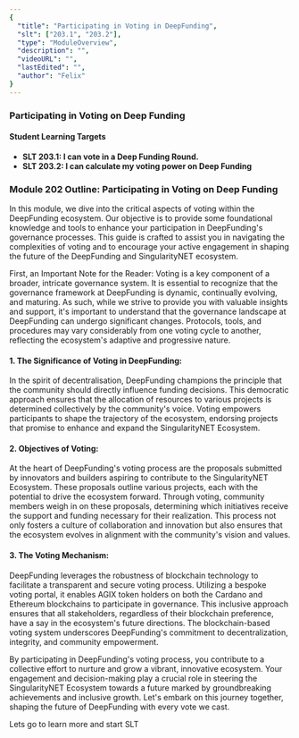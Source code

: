 ```yaml
---
{
  "title": "Participating in Voting in DeepFunding",
  "slt": ["203.1", "203.2"],
  "type": "ModuleOverview",
  "description": "",
  "videoURL": "",
  "lastEdited": "",
  "author": "Felix"
}
---
```


### Participating in Voting on Deep Funding

#### Student Learning Targets

- **SLT 203.1: I can vote in a Deep Funding Round.**
- **SLT 203.2: I can calculate my voting power on Deep Funding**

### Module 202 Outline: Participating in Voting on Deep Funding

In this module, we dive into the critical aspects of voting within the DeepFunding ecosystem. Our objective is to provide some foundational knowledge and tools to enhance your participation in DeepFunding's governance processes. This guide is crafted to assist you in navigating the complexities of voting and to encourage your active engagement in shaping the future of the DeepFunding and SingularityNET ecosystem.

First, an Important Note for the Reader:
Voting is a key component of a broader, intricate governance system. It is essential to recognize that the governance framework at DeepFunding is dynamic, continually evolving, and maturing. As such, while we strive to provide you with valuable insights and support, it's important to understand that the governance landscape at DeepFunding can undergo significant changes. Protocols, tools, and procedures may vary considerably from one voting cycle to another, reflecting the ecosystem's adaptive and progressive nature.

#### 1. The Significance of Voting in DeepFunding:

In the spirit of decentralisation, DeepFunding champions the principle that the community should directly influence funding decisions. This democratic approach ensures that the allocation of resources to various projects is determined collectively by the community's voice. Voting empowers participants to shape the trajectory of the ecosystem, endorsing projects that promise to enhance and expand the SingularityNET Ecosystem.

#### 2. Objectives of Voting:

At the heart of DeepFunding's voting process are the proposals submitted by innovators and builders aspiring to contribute to the SingularityNET Ecosystem. These proposals outline various projects, each with the potential to drive the ecosystem forward. Through voting, community members weigh in on these proposals, determining which initiatives receive the support and funding necessary for their realization. This process not only fosters a culture of collaboration and innovation but also ensures that the ecosystem evolves in alignment with the community's vision and values.

#### 3. The Voting Mechanism:

DeepFunding leverages the robustness of blockchain technology to facilitate a transparent and secure voting process. Utilizing a bespoke voting portal, it enables AGIX token holders on both the Cardano and Ethereum blockchains to participate in governance. This inclusive approach ensures that all stakeholders, regardless of their blockchain preference, have a say in the ecosystem's future directions. The blockchain-based voting system underscores DeepFunding's commitment to decentralization, integrity, and community empowerment.

By participating in DeepFunding's voting process, you contribute to a collective effort to nurture and grow a vibrant, innovative ecosystem. Your engagement and decision-making play a crucial role in steering the SingularityNET Ecosystem towards a future marked by groundbreaking achievements and inclusive growth. Let's embark on this journey together, shaping the future of DeepFunding with every vote we cast.

Lets go to learn more and start SLT

